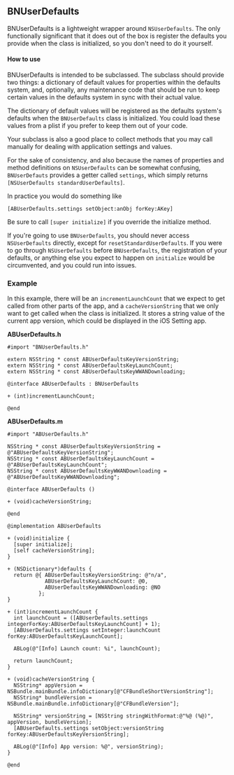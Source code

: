 ## BNUserDefaults

BNUserDefaults is a lightweight wrapper around `NSUserDefaults`. The only functionally significant that it does out of the box is register the defaults you provide when the class is initialized, so you don't need to do it yourself.

#### How to use

BNUserDefaults is intended to be subclassed. The subclass should provide two things: a dictionary of default values for properties within the defaults system, and, optionally, any maintenance code that should be run to keep certain values in the defaults system in sync with their actual value.

The dictionary of default values will be registered as the defaults system's defaults when the `BNUserDefaults` class is initialized. You could load these values from a plist if you prefer to keep them out of your code.

Your subclass is also a good place to collect methods that you may call manually for dealing with application settings and values.

For the sake of consistency, and also because the names of properties and method definitions on `NSUserDefaults` can be somewhat confusing, `BNUserDefauts` provides a getter called `settings`, which simply returns `[NSUserDefaults standardUserDefaults]`.

In practice you would do something like

	[ABUserDefaults.settings setObject:anObj forKey:AKey]

Be sure to call `[super initialize]` if you override the initialize method.

If you're going to use `BNUserDefaults`, you should never access `NSUserDefaults` directly, except for `resetStandardUserDefaults`. If you were to go through `NSUserDefaults` before `BNUserDefaults`, the registration of your defaults, or anything else you expect to happen on `initialize` would be circumvented, and you could run into issues.

### Example

In this example, there will be an `incrementLaunchCount` that we expect to get called from other parts of the app, and a `cacheVersionString` that we only want to get called when the class is initialized. It stores a string value of the current app version, which could be displayed in the iOS Setting app.

**ABUserDefaults.h**

	#import "BNUserDefaults.h"
	
	extern NSString * const ABUserDefaultsKeyVersionString;
	extern NSString * const ABUserDefaultsKeyLaunchCount;
	extern NSString * const ABUserDefaultsKeyWWANDownloading;
	
	@interface ABUserDefaults : BNUserDefaults
	
	+ (int)incrementLaunchCount;
	
	@end

**ABUserDefaults.m**

	#import "ABUserDefaults.h"

	NSString * const ABUserDefaultsKeyVersionString = @"ABUserDefaultsKeyVersionString";
	NSString * const ABUserDefaultsKeyLaunchCount = @"ABUserDefaultsKeyLaunchCount";
	NSString * const ABUserDefaultsKeyWWANDownloading = @"ABUserDefaultsKeyWWANDownloading";
	
	@interface ABUserDefaults ()

	+ (void)cacheVersionString;

	@end

	@implementation ABUserDefaults

	+ (void)initialize {
	  [super initialize];
	  [self cacheVersionString];
	}

	+ (NSDictionary*)defaults {
	  return @{ ABUserDefaultsKeyVersionString: @"n/a",
	            ABUserDefaultsKeyLaunchCount: @0,
	            ABUserDefaultsKeyWWANDownloading: @NO
	          };
	}

	+ (int)incrementLaunchCount {
	  int launchCount = ([ABUserDefaults.settings integerForKey:ABUserDefaultsKeyLaunchCount] + 1);
	  [ABUserDefaults.settings setInteger:launchCount forKey:ABUserDefaultsKeyLaunchCount];
	  
	  ABLog(@"[Info] Launch count: %i", launchCount);	  
	  
	  return launchCount;
	}
		
	+ (void)cacheVersionString {
	  NSString* appVersion = NSBundle.mainBundle.infoDictionary[@"CFBundleShortVersionString"];
	  NSString* bundleVersion = NSBundle.mainBundle.infoDictionary[@"CFBundleVersion"];
	  
	  NSString* versionString = [NSString stringWithFormat:@"%@ (%@)", appVersion, bundleVersion];
	  [ABUserDefaults.settings setObject:versionString forKey:ABUserDefaultsKeyVersionString];
	  
	  ABLog(@"[Info] App version: %@", versionString);
	}

	@end
